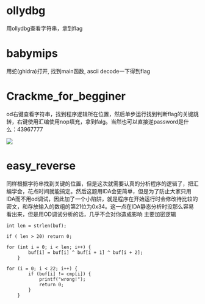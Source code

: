 # ollydbg

用ollydbg查看字符串，拿到flag

# babymips

用蛇(ghidra)打开, 找到main函数, ascii decode一下得到flag

# Crackme_for_begginer

od右键查看字符串，找到程序逻辑所在位置，然后单步运行找到判断flag的关键跳转，右键使用汇编使用nop填充，拿到falg。当然也可以直接逆password是什么：43967777

![](https://img-cjm00n.oss-cn-shenzhen.aliyuncs.com/Snipaste_2019-09-02_23-59-34.png)

# easy_reverse

同样根据字符串找到关键的位置，但是这次就需要认真的分析程序的逻辑了，把汇编学会，花点时间就能搞定。然后这题用IDA会更简单，但是为了防止大家只用IDA而不用od调试，因此加了一个小陷阱，就是程序在开始运行时会修改待比较的密文，和存放输入的数组的第21位为0x34。这一点在IDA静态分析时没那么容易看出来，但是用OD调试分析的话，几乎不会对你造成影响
主要加密逻辑

```
int len = strlen(buf);

if ( len > 20) return 0;

for (int i = 0; i < len; i++) {
		buf[i] = buf[i] ^ buf[i + 1] ^ buf[i + 2];
	}
	
for (i = 0; i < 22; i++) {
		if (buf[i] != cmp[i]) {
			printf("wrong!");
			return 0;
		}
	}
```
